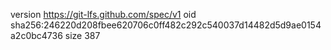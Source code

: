 version https://git-lfs.github.com/spec/v1
oid sha256:246220d208fbee620706c0ff482c292c540037d14482d5d9ae0154a2c0bc4736
size 387

